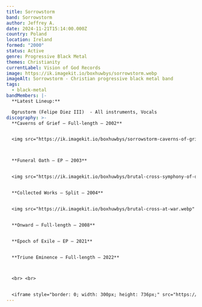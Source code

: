 ```yaml
---
title: Sorrowstorm
band: Sorrowstorm
author: Jeffrey A.
date: 2024-11-21T15:14:00.000Z
country: Poland
location: Ireland
formed: "2000"
status: Active
genre: Progressive Black Metal
themes: Christianity
currentLabel: Vision of God Records
image: https://ik.imagekit.io/boxhuwbys/sorrowstorm.webp
imageAlt: Sorrowstorm - Christian progressive black metal band
tags:
  - black-metal
bandMembers: |-
  **Latest Lineup:**

  Ogrustorm (Felipe Diez III)  - All instruments, Vocals
discography: >-
  **Caverns of Grief – Full-length – 2002**


  <img src="https://ik.imagekit.io/boxhuwbys/sorrowstorm-caverns-of-grief.jpg" alt="Sorrowstorm - Caverns of Grief – Full-length cover" style="width:300px; height:auto;">



  **Funeral Oath – EP – 2003**


  <img src="https://ik.imagekit.io/boxhuwbys/brutal-cross-symphony-of-destruction.webp" alt="Brutal Cross - Symphony of Destruction - Full-length cover" style="width:300px; height:auto;">


  **Collected Works – Split – 2004**


  <img src="https://ik.imagekit.io/boxhuwbys/brutal-cross-at-war.webp" alt="Brutal Cross - At War - Full-length  cover" style="width:300px; height:auto;">


  **Onward – Full-length – 2008**


  **Epoch of Exile – EP – 2021**


  **Triune Eminence – Full-length – 2022**



  <br> <br>


  <iframe style="border: 0; width: 300px; height: 736px;" src="https://bandcamp.com/EmbeddedPlayer/album=1509241783/size=large/bgcol=333333/linkcol=0f91ff/transparent=true/" seamless><a href="https://visionofgodrecords.bandcamp.com/album/the-perfect-storm">The Perfect Storm by Brutal Cross</a></iframe>
---
```

